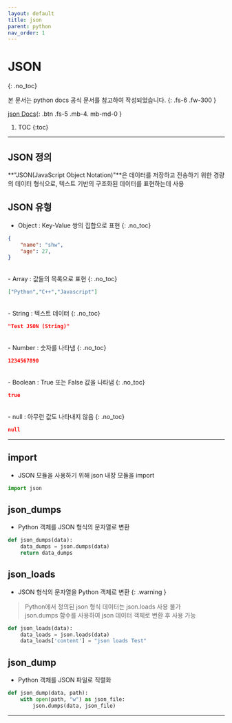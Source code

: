 ```yaml
---
layout: default
title: json
parent: python
nav_order: 1
---
```


# JSON
{: .no_toc}

본 문서는 python docs 공식 문서를 참고하여 작성되었습니다.
{: .fs-6 .fw-300 }

[json Docs][python json docs]{: .btn .fs-5 .mb-4. mb-md-0 }

1. TOC
{:toc}
---

## JSON 정의
**"JSON(JavaScript Object Notation)"**은 데이터를 저장하고 전송하기 위한 경량의 데이터 형식으로, 텍스트 기반의 구조화된 데이터를 표현하는데 사용

## JSON 유형
- Object : Key-Value 쌍의 집합으로 표현
{: .no_toc}

```json
{
    "name": "shw",
    "age": 27,
}
```

<br>
- Array : 값들의 목록으로 표현
{: .no_toc}

```json
["Python","C++","Javascript"]
```

<br>
- String : 텍스트 데이터 
{: .no_toc}

```json
"Test JSON (String)"
``` 

<br>
- Number : 숫자를 나타냄
{: .no_toc}

```json
1234567890
```

<br>
- Boolean : True 또는 False 값을 나타냄
{: .no_toc}

```json
true
```

<br>
- null : 아무런 값도 나타내지 않음
{: .no_toc}

```json
null
```

---

## import
- JSON 모듈을 사용하기 위해 json 내장 모듈을 import

```py
import json
```

## json_dumps
- Python 객체를 JSON 형식의 문자열로 변환

```py
def json_dumps(data):
    data_dumps = json.dumps(data)
    return data_dumps
```

## json_loads
- JSON 형식의 문자열을 Python 객체로 변환
{: .warning }
> Python에서 정의된 json 형식 데이터는 json.loads 사용 불가   
> json.dumps 함수를 사용하여 json 데이터 객체로 변환 후 사용 가능   

```py
def json_loads(data):
    data_loads = json.loads(data)
    data_loads['content'] = "json loads Test"
```

## json_dump
- Python 객체를 JSON 파일로 직렬화

```py
def json_dump(data, path):
    with open(path, "w") as json_file:
        json.dumps(data, json_file)
```





---

[python json docs]: https://docs.python.org/ko/3/library/json.html